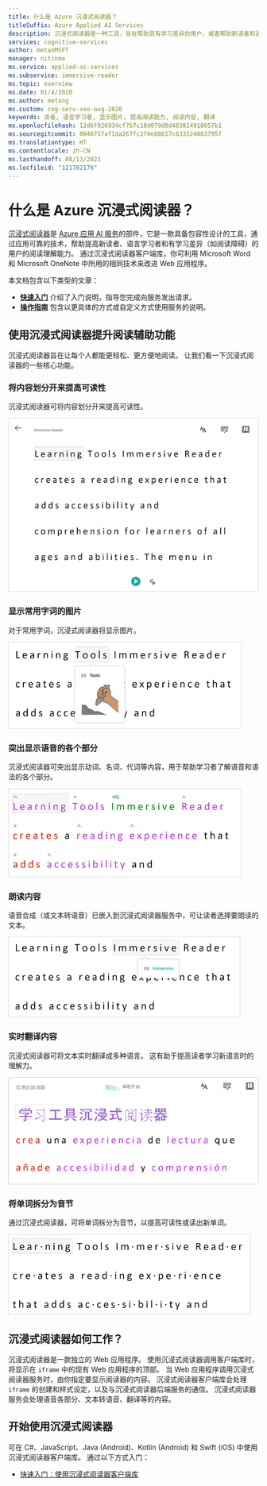 ```yaml
---
title: 什么是 Azure 沉浸式阅读器？
titleSuffix: Azure Applied AI Services
description: 沉浸式阅读器是一种工具，旨在帮助具有学习差异的用户，或者帮助新读者和语言学习者提高阅读理解能力。
services: cognitive-services
author: metanMSFT
manager: nitinme
ms.service: applied-ai-services
ms.subservice: immersive-reader
ms.topic: overview
ms.date: 01/4/2020
ms.author: metang
ms.custom: cog-serv-seo-aug-2020
keywords: 读者, 语言学习者, 显示图片, 提高阅读能力, 阅读内容, 翻译
ms.openlocfilehash: 12d6f926934cf7b7c18d079d8d483824918057b1
ms.sourcegitcommit: 0046757af1da267fc2f0e88617c633524883795f
ms.translationtype: HT
ms.contentlocale: zh-CN
ms.lasthandoff: 08/13/2021
ms.locfileid: "121782176"
---
```

# <a name="what-is-azure-immersive-reader"></a>什么是 Azure 沉浸式阅读器？

[沉浸式阅读器](https://www.onenote.com/learningtools)是 [Azure 应用 AI 服务](../../applied-ai-services/what-are-applied-ai-services.md)的部件，它是一款具备包容性设计的工具，通过应用可靠的技术，帮助提高新读者、语言学习者和有学习差异（如阅读障碍）的用户的阅读理解能力。 通过沉浸式阅读器客户端库，你可利用 Microsoft Word 和 Microsoft OneNote 中所用的相同技术来改进 Web 应用程序。 

本文档包含以下类型的文章：  

* **[快速入门](quickstarts/client-libraries.md)** 介绍了入门说明，指导您完成向服务发出请求。
* **[操作指南](how-to-create-immersive-reader.md)** 包含以更具体的方式或自定义方式使用服务的说明。

## <a name="use-immersive-reader-to-improve-reading-accessibility"></a>使用沉浸式阅读器提升阅读辅助功能 

沉浸式阅读器旨在让每个人都能更轻松、更方便地阅读。 让我们看一下沉浸式阅读器的一些核心功能。

### <a name="isolate-content-for-improved-readability"></a>将内容划分开来提高可读性

沉浸式阅读器可将内容划分开来提高可读性。 

  ![使用沉浸式阅读器将内容划分开来提高可读性](./media/immersive-reader.png)

### <a name="display-pictures-for-common-words"></a>显示常用字词的图片

对于常用字词，沉浸式阅读器将显示图片。

  ![使用沉浸式阅读器绘制字典](./media/picture-dictionary.png)

### <a name="highlight-parts-of-speech"></a>突出显示语音的各个部分

沉浸式阅读器可突出显示动词、名词、代词等内容，用于帮助学习者了解语音和语法的各个部分。

  ![使用沉浸式阅读器显示语音的各个部分](./media/parts-of-speech.png)

### <a name="read-content-aloud"></a>朗读内容

语音合成（或文本转语音）已嵌入到沉浸式阅读器服务中，可让读者选择要朗读的文本。 

  ![使用沉浸式阅读器朗读文本](./media/read-aloud.png)

### <a name="translate-content-in-real-time"></a>实时翻译内容

沉浸式阅读器可将文本实时翻译成多种语言。 这有助于提高读者学习新语言时的理解力。

  ![使用沉浸式阅读器翻译文本](./media/translation.png)

### <a name="split-words-into-syllables"></a>将单词拆分为音节

通过沉浸式阅读器，可将单词拆分为音节，以提高可读性或读出新单词。

  ![使用沉浸式阅读器将单词拆分为音节](./media/syllabification.png)

## <a name="how-does-immersive-reader-work"></a>沉浸式阅读器如何工作？

沉浸式阅读器是一款独立的 Web 应用程序。 使用沉浸式阅读器调用客户端库时，将显示在 `iframe` 中的现有 Web 应用程序的顶部。 当 Web 应用程序调用沉浸式阅读器服务时，由你指定要显示阅读器的内容。 沉浸式阅读器客户端库会处理 `iframe` 的创建和样式设定，以及与沉浸式阅读器后端服务的通信。 沉浸式阅读器服务会处理语音各部分、文本转语音、翻译等的内容。

## <a name="get-started-with-immersive-reader"></a>开始使用沉浸式阅读器

可在 C#、JavaScript、Java (Android)、Kotlin (Android) 和 Swift (iOS) 中使用沉浸式阅读器客户端库。 通过以下方式入门：

* [快速入门：使用沉浸式阅读器客户端库](quickstarts/client-libraries.md)
